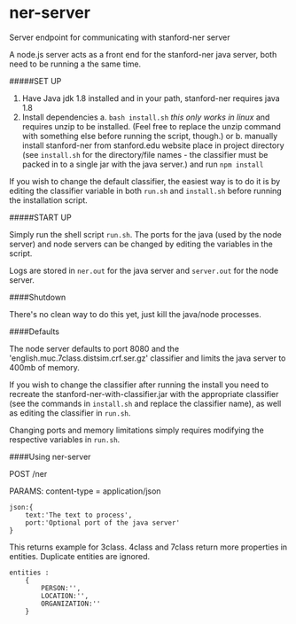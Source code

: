 # ner-server
Server endpoint for communicating with stanford-ner server

A node.js server acts as a front end for the stanford-ner java server, both need to be running a the same time.


#####SET UP
1. Have Java jdk 1.8 installed and in your path, stanford-ner requires java 1.8
2. Install dependencies
	 a. `bash install.sh` *this only works in linux* and requires unzip to be installed. (Feel free to replace the unzip command with something else before running the script, though.)
	or
	 b. manually install stanford-ner from stanford.edu website place in project directory (see `install.sh` for the directory/file names - the classifier must be packed in to a single jar with the java server.)
		and run `npm install`


If you wish to change the default classifier, the easiest way is to do it is by editing the classifier variable in both `run.sh` and `install.sh` before running the installation script.

#####START UP

Simply run the shell script `run.sh`. The ports for the java (used by the node server) and node servers can be changed by editing the variables in the script.

Logs are stored in `ner.out` for the java server and `server.out` for the node server.

####Shutdown

There's no clean way to do this yet, just kill the java/node processes.

####Defaults

The node server defaults to port 8080 and the 'english.muc.7class.distsim.crf.ser.gz' classifier and limits the java server to 400mb of memory.

If you wish to change the classifier after running the install you need to recreate the stanford-ner-with-classifier.jar with the appropriate classifier (see the commands in `install.sh` and replace the classifier name), as well as editing the classifier in `run.sh`.

Changing ports and memory limitations simply requires modifying the respective variables in `run.sh`.



####Using ner-server

POST /ner

PARAMS:
content-type = application/json
 
	json:{
		text:'The text to process',				
		port:'Optional port of the java server'
	}		
	
This returns
example for 3class. 4class and 7class return more properties in entities. Duplicate entities are ignored.

	entities :
		{	
			PERSON:'',
			LOCATION:'',
			ORGANIZATION:''
		}


